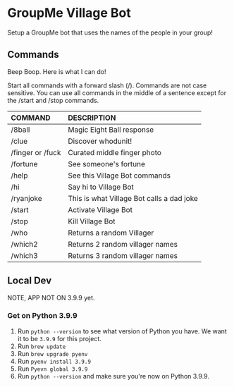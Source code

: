 # GroupMe Village Bot

Setup a GroupMe bot that uses the names of the people in your group!

## Commands

Beep Boop. Here is what I can do!

Start all commands with a forward slash (/). Commands are not case sensitive. You can use all commands in the middle of a sentence except for the /start and /stop commands.

| COMMAND          | DESCRIPTION |
| :--------------- | :----------- |
| /8ball           | Magic Eight Ball response |
| /clue            | Discover whodunit! |
| /finger or /fuck | Curated middle finger photo |
| /fortune         | See someone's fortune |
| /help            | See this Village Bot commands |
| /hi              | Say hi to Village Bot |
| /ryanjoke        | This is what Village Bot calls a dad joke |
| /start           | Activate Village Bot |
| /stop            | Kill Village Bot |
| /who             | Returns a random Villager |
| /which2          | Returns 2 random villager names |
| /which3          | Returns 3 random villager names |

## Local Dev

NOTE, APP NOT ON 3.9.9 yet.

### Get on Python 3.9.9

1. Run `python --version` to see what version of Python you have. We want it to be `3.9.9` for this project.
1. Run `brew update`
1. Run `brew upgrade pyenv`
1. Run `pyenv install 3.9.9`
3. Run `Pyevn global 3.9.9`
4. Run `python --version` and make sure you're now on Python 3.9.9.

